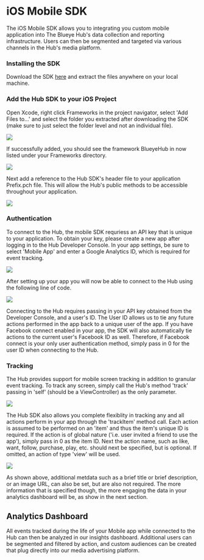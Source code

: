 # iOS Mobile SDK
The iOS Mobile SDK allows you to integrating you custom mobile application into The Blueye Hub's data collection and reporting infrastructure. Users can then be segmented and targeted via various channels in the Hub's media platform.

### Installing the SDK

Download the SDK <a href="https://hub.blueye.com/resources/BlueyeHub.framework.zip" target="_blank">here</a> and extract the files anywhere on your local machine.

### Add the Hub SDK to your iOS Project

Open Xcode, right click Frameworks in the project navigator, select 'Add Files to...' and select the folder you extracted after downloading the SDK (make sure to just select the folder level and not an individual file).

<img src="http://hub.blueye.com/img/docs/add_framework.png" />

If successfully added, you should see the framework BlueyeHub in now listed under your Frameworks directory.

<img src="http://hub.blueye.com/img/docs/frameworks.png" />

Next add a reference to the Hub SDK's header file to your application Prefix.pch file. This will allow the Hub's public methods to be accessible throughout your application.

<img src="http://hub.blueye.com/img/docs/prefix_pch.png" />

### Authentication

To connect to the Hub, the mobile SDK requriess an API key that is unique to your application. To obtain your key, please create a new app after logging in to the Hub Developer Console. In your app settings, be sure to select 'Mobile App' and enter a Google Analytics ID, which is required for event tracking.

<img src="http://hub.blueye.com/img/docs/dev_console.png" />

After setting up your app you will now be able to connect to the Hub using the following line of code.

<img src="http://hub.blueye.com/img/docs/connect_to_hub.png" />

Connecting to the Hub requires passing in your API key obtained from the Developer Console, and a user's ID. The User ID allows us to tie any future actions performed in the app back to a unique user of the app. If you have Facebook connect enabled in your app, the SDK will also automatically tie actions to the current user's Facebook ID as well. Therefore, if Facebook connect is your only user authentication method, simply pass in 0 for the user ID when connecting to the Hub.

### Tracking

The Hub provides support for mobile screen tracking in addition to granular event tracking. To track any screen, simply call the Hub's method 'track' passing in 'self' (should be a ViewController) as the only parameter.

<img src="http://hub.blueye.com/img/docs/track_screen.png" />

The Hub SDK also allows you complete flexiblity in tracking any and all actions perform in your app through the 'trackItem' method call. Each action is assumed to be performed on an 'item' and thus the item's unique ID is required. If the action is of global nature ('i.e. user invited a friend to use the app'), simply pass in 0 as the item ID. Next the action name, such as like, want, follow, purchase, play, etc. should next be specified, but is optional. If omitted, an action of type 'view' will be used.

<img src="http://hub.blueye.com/img/docs/track_item.png" />

As shown above, additional metdata such as a brief title or brief description, or an image URL, can also be set, but are also not required. The more information that is specified though, the more engaging the data in your analytics dashboard will be, as show in the next section.

## Analytics Dashboard

All events tracked during the life of your Mobile app while connected to the Hub can then be analyzed in our insights dashboard. Additional users can be segmented and filtered by action, and custom audiences can be created that plug directly into our media advertising platform.
